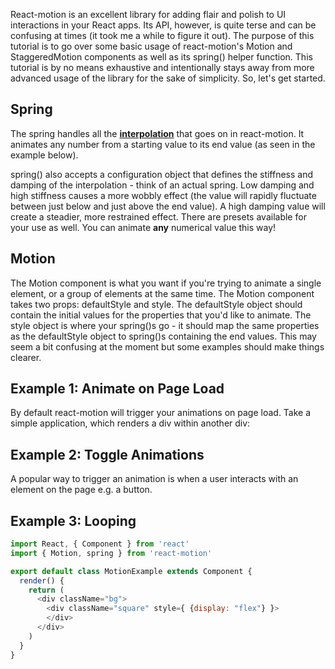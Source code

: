 React-motion is an excellent library for adding flair and polish to UI interactions in your React apps. Its API, however, is quite terse and can be confusing at times (it took me a while to figure it out). The purpose of this tutorial is to go over some basic usage of react-motion's Motion and StaggeredMotion components as well as its spring() helper function. This tutorial is by no means exhaustive and intentionally stays away from more advanced usage of the library for the sake of simplicity. So, let's get started.

## Spring ##

The spring handles all the [**interpolation**](.) that goes on in react-motion. It animates any number from a starting value to its end value (as seen in the example below).

<!-- ![React-motion images](https://i1.wp.com/reactscript.com/wp-content/uploads/2016/05/React-Motion-Carousel.gif) -->

spring() also accepts a configuration object that defines the stiffness and damping of the interpolation - think of an actual spring. Low damping and high stiffness causes a more wobbly effect (the value will rapidly fluctuate between just below and just above the end value). A high damping value will create a steadier, more restrained effect. There are presets available for your use as well. You can animate **any** numerical value this way!

## Motion ##

The Motion component is what you want if you're trying to animate a single element, or a group of elements at the same time. The Motion component takes two props: defaultStyle and style. The defaultStyle object should contain the initial values for the properties that you'd like to animate. The style object is where your spring()s go - it should map the same properties as the defaultStyle object to spring()s containing the end values. This may seem a bit confusing at the moment but some examples should make things clearer.

## Example 1: Animate on Page Load ##
By default react-motion will trigger your animations on page load. Take a simple application, which renders a div within another div:





## Example 2: Toggle Animations ##
A popular way to trigger an animation is when a user interacts with an element on the page e.g. a button.

## Example 3: Looping ##


```js
import React, { Component } from 'react'
import { Motion, spring } from 'react-motion'

export default class MotionExample extends Component {
  render() {
    return (
      <div className="bg">
        <div className="square" style={ {display: "flex"} }>
        </div>
      </div>
    )
  }
}
```
